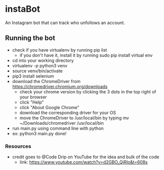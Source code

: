 # instaBot
An Instagram bot that can track who unfollows an account.

## Running the bot

- check if you have virtualenv by running pip list
  - if you don't have it, install it by running sudo pip install virtual env
- cd into your working directory
- virtualenv -p python3 venv
- source venv/bin/activate
- pip3 install selenium
- download the ChromeDriver from https://chromedriver.chromium.org/downloads
  - check your chrome version by clicking the 3 dots in the top right of your browser 
  - click "Help"
  - click "About Google Chrome"
  - download the corresponding driver for your OS
  - move the ChromeDriver to /usr/local/bin by typing mv ~/Downloads/chromedriver /usr/local/bin
 - run main.py using command line with python
  - ex: python3 main.py
 done!

### Resources
  - credit goes to @Code Drip on YouTube for the idea and bulk of the code
    - link: https://www.youtube.com/watch?v=d2GBO_QjRlo&t=608s
